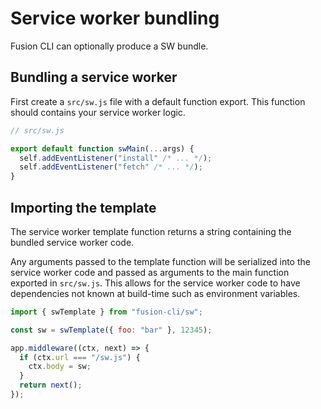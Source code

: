 # Service worker bundling

Fusion CLI can optionally produce a SW bundle.

## Bundling a service worker

First create a `src/sw.js` file with a default function export. This function should contains your service worker logic.

```js
// src/sw.js

export default function swMain(...args) {
  self.addEventListener("install" /* ... */);
  self.addEventListener("fetch" /* ... */);
}
```

## Importing the template

The service worker template function returns a string containing the bundled service worker code.

Any arguments passed to the template function will be serialized into the service worker code and passed as arguments to the main function exported in `src/sw.js`. This allows for the service worker code to have dependencies not known at build-time such as environment variables.

```js
import { swTemplate } from "fusion-cli/sw";

const sw = swTemplate({ foo: "bar" }, 12345);

app.middleware((ctx, next) => {
  if (ctx.url === "/sw.js") {
    ctx.body = sw;
  }
  return next();
});
```
